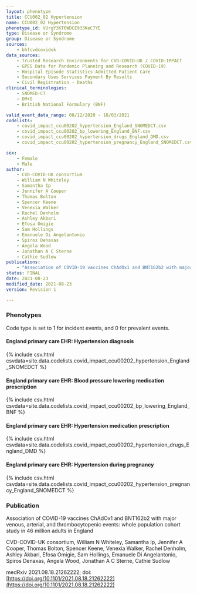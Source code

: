 ```yaml
---
layout: phenotype
title: CCU002_02 Hypertension
name: CCU002_02 Hypertension
phenotype_id: VUrgY3KT6WDCE933KeC7YE
type: Disease or Syndrome
group: Disease or Syndrome
sources:
    - bhfcvdcoviduk
data_sources:
    - Trusted Research Environments for CVD-COVID-UK / COVID-IMPACT
    - GPES Data for Pandemic Planning and Research (COVID-19)
    - Hospital Episode Statistics Admitted Patient Care
    - Secondary Uses Services Payment By Results
    - Civil Registration - Deaths
clinical_terminologies:
    - SNOMED-CT
    - DM+D
    - British National Formulary (BNF)

valid_event_data_range: 08/12/2020 - 18/03/2021
codelists: 
    - covid_impact_ccu00202_hypertension_England_SNOMEDCT.csv
    - covid_impact_ccu00202_bp_lowering_England_BNF.csv
    - covid_impact_ccu00202_hypertension_drugs_England_DMD.csv
    - covid_impact_ccu00202_hypertension_pregnancy_England_SNOMEDCT.csv

sex:
    - Female
    - Male
author: 
    - CVD-COVID-UK consortium 
    - William N Whiteley
    - Samantha Ip
    - Jennifer A Cooper
    - Thomas Bolton
    - Spencer Keene
    - Venexia Walker
    - Rachel Denholm
    - Ashley Akbari
    - Efosa Omigie
    - Sam Hollings
    - Emanuele Di Angelantonio
    - Spiros Denaxas
    - Angela Wood
    - Jonathan A C Sterne
    - Cathie Sudlow
publications:
    - "Association of COVID-19 vaccines ChAdOx1 and BNT162b2 with major venous, arterial, and thrombocytopenic events: whole population cohort study in 46 million adults in England"
status: FINAL
date: 2021-08-23
modified_date: 2021-08-23
version: Revision 1

---
```


### Phenotypes

Code type is set to 1 for incident events, and 0 for prevalent events.

#### England primary care EHR: Hypertension diagnosis 
{% include csv.html csvdata=site.data.codelists.covid_impact_ccu00202_hypertension_England_SNOMEDCT %}
#### England primary care EHR: Blood pressure lowering medication prescription 
{% include csv.html csvdata=site.data.codelists.covid_impact_ccu00202_bp_lowering_England_BNF %}
#### England primary care EHR: Hypertension medication prescription 
{% include csv.html csvdata=site.data.codelists.covid_impact_ccu00202_hypertension_drugs_England_DMD %}
#### England primary care EHR: Hypertension during pregnancy 
{% include csv.html csvdata=site.data.codelists.covid_impact_ccu00202_hypertension_pregnancy_England_SNOMEDCT %}

### Publication

Association of COVID-19 vaccines ChAdOx1 and BNT162b2 with major venous, arterial, and thrombocytopenic events: whole population cohort study in 46 million adults in England

CVD-COVID-UK consortium, William N Whiteley, Samantha Ip, Jennifer A Cooper, Thomas Bolton, Spencer Keene, Venexia Walker, Rachel Denholm, Ashley Akbari, Efosa Omigie, Sam Hollings, Emanuele Di Angelantonio, Spiros Denaxas, Angela Wood, Jonathan A C Sterne, Cathie Sudlow

medRxiv 2021.08.18.21262222; doi: [https://doi.org/10.1101/2021.08.18.21262222](https://doi.org/10.1101/2021.08.18.21262222)

